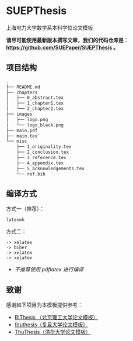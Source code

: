 # SUEPThesis
上海电力大学数学系本科学位论文模板

**请尽可能使用最新版本撰写文章，我们的代码仓库是：https://github.com/SUEPaper/SUEPThesis 。**


## 项目结构

```sh
.
├── README.md
├── chapters
│   ├── 0_abstract.tex
│   ├── 1_chapter1.tex
│   └── 2_chapter2.tex
├── images
│   ├── logo.png
│   └── logo_black.png
├── main.pdf
├── main.tex
└── misc
    ├── 1_originality.tex
    ├── 2_conclusion.tex
    ├── 3_reference.tex
    ├── 4_appendix.tex
    ├── 5_acknowledgements.tex
    └── ref.bib
```

## 编译方式

方式一（推荐）：
```
latexmk
```

方式二：
```
-> xelatex
-> biber
-> xelatex
-> xelatex
```

- *不推荐使用 pdflatex 进行编译*

## 致谢

感谢如下项目为本模板提供参考：

- [BIThesis （北京理工大学论文模板）](https://github.com/BIT-thesis/LaTeX-template)
- [fduthesis（复旦大学论文模板）](https://github.com/stone-zeng/fduthesis)
- [ThuThesis（清华大学论文模板）](https://github.com/tuna/thuthesis)